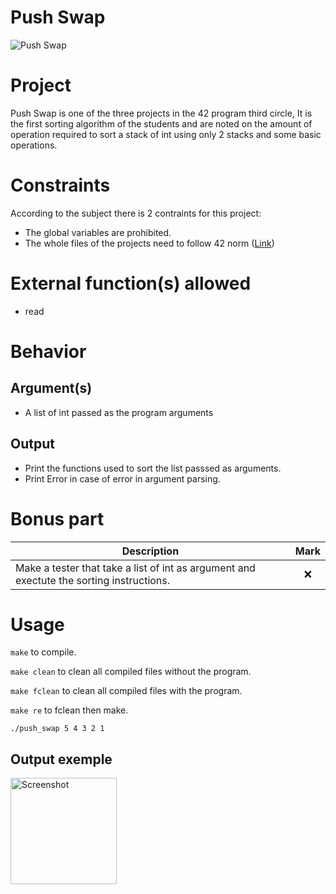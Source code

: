 # Push Swap
<img alt="Push Swap" src="https://img.shields.io/static/v1?label=Push Swap&message=84+/+125&color=orange&style=plastic"/>

# Project
Push Swap is one of the three projects in the 42 program third circle, It is the first sorting algorithm of the students and are noted on the amount of operation required to sort a stack of int using only 2 stacks and some basic operations.

# Constraints
According to the subject there is 2 contraints for this project:
*  The global variables are prohibited.
*  The whole files of the projects need to follow 42 norm ([Link](https://github.com/42School/norminette/blob/master/pdf/en.norm.pdf))

# External function(s) allowed
* read

# Behavior

## Argument(s)
* A list of int passed as the program arguments 

## Output
* Print the functions used to sort the list passsed as arguments.
* Print Error in case of error in argument parsing. 

# Bonus part
| Description | Mark |
|      --     |:----:|
| Make a tester that take a list of int as argument and exectute the sorting instructions. | :x: |


# Usage

``make`` to compile.

``make clean`` to clean all compiled files without the program.

``make fclean`` to clean all compiled files with the program.

``make re`` to fclean then make.

``./push_swap 5 4 3 2 1``

## Output exemple

<img width="170" alt="Screenshot" src="https://github.com/m-juin/push_swap/assets/114703612/de639f3e-a97e-4fee-8bfd-ff51837ea14c">
